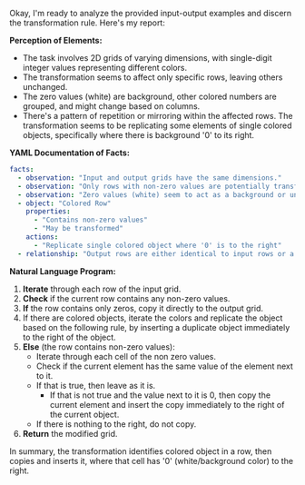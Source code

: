 Okay, I'm ready to analyze the provided input-output examples and discern the transformation rule. Here's my report:

**Perception of Elements:**

*   The task involves 2D grids of varying dimensions, with single-digit integer values representing different colors.
*   The transformation seems to affect only specific rows, leaving others unchanged.
* The zero values (white) are background, other colored numbers are grouped, and might change based on columns.
*   There's a pattern of repetition or mirroring within the affected rows. The transformation seems to be replicating some elements of single colored objects, specifically where there is background '0' to its right.

**YAML Documentation of Facts:**


```yaml
facts:
  - observation: "Input and output grids have the same dimensions."
  - observation: "Only rows with non-zero values are potentially transformed."
  - observation: "Zero values (white) seem to act as a background or unchanged elements."
  - object: "Colored Row"
    properties:
      - "Contains non-zero values"
      - "May be transformed"
    actions:
      - "Replicate single colored object where '0' is to the right"
  - relationship: "Output rows are either identical to input rows or a modified version of an input row based on object replication."
```


**Natural Language Program:**

1.  **Iterate** through each row of the input grid.
2.  **Check** if the current row contains any non-zero values.
3.  **If** the row contains only zeros, copy it directly to the output grid.
4. If there are colored objects, iterate the colors and replicate the object based on the following rule, by inserting a duplicate object immediately to the right of the object.
5.  **Else** (the row contains non-zero values):
    * Iterate through each cell of the non zero values.
    * Check if the current element has the same value of the element next to it.
    *   If that is true, then leave as it is.
        *   If that is not true and the value next to it is 0, then copy the current element and insert the copy immediately to the right of the current object.
    * If there is nothing to the right, do not copy.
6.  **Return** the modified grid.

In summary, the transformation identifies colored object in a row, then copies and inserts it, where that cell has '0' (white/background color) to the right.
